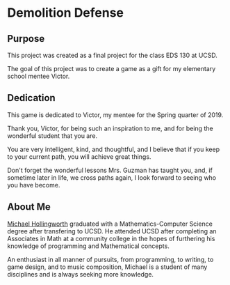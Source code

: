 # Demolition Defense

## Purpose

This project was created as a final project for the class EDS 130 at UCSD.

The goal of this project was to create a game as a gift for my elementary school mentee Victor.

## Dedication

This game is dedicated to Victor, my mentee for the Spring quarter of 2019.

Thank you, Victor, for being such an inspiration to me, and for being the wonderful student that you are.

You are very intelligent, kind, and thoughtful, and I believe that if you keep to your current path, you will achieve great things.

Don't forget the wonderful lessons Mrs. Guzman has taught you, and, if sometime later in life, we cross paths again, I look forward to seeing who you have become.

## About Me

[Michael Hollingworth](michaelhollingworth.io) graduated with a Mathematics-Computer Science degree after transfering to UCSD. He attended UCSD after completing an Associates in Math at a community college in the hopes of furthering his knowledge of programming and Mathematical concepts.

An enthusiast in all manner of pursuits, from programming, to writing, to game design, and to music composition, Michael is a student of many disciplines and is always seeking more knowledge.

